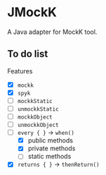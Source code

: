 # JMockK

A Java adapter for MockK tool.

## To do list

Features

- [x] `mockk`
- [x] `spyk`
- [ ] `mockkStatic`
- [ ] `unmockkStatic`
- [ ] `mockkObject`
- [ ] `unmockkObject`
- [ ] `every { }` -> `when()`
  - [x] public methods
  - [x] private methods
  - [ ] static methods
- [x] `returns { }` -> `thenReturn()`